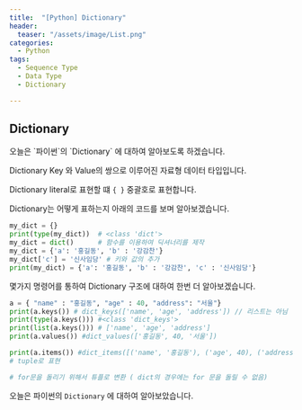 ```yaml
---
title:  "[Python] Dictionary"
header:
  teaser: "/assets/image/List.png"
categories: 
  - Python
tags:
  - Sequence Type
  - Data Type
  - Dictionary

---
```

<h2>Dictionary</h2>
오늘은 `파이썬`의 `Dictionary` 에 대하여 알아보도록 하겠습니다.

Dictionary Key 와 Value의 쌍으로 이루어진 자료형 데이터 타입입니다.

Dictionary literal로 표현할 떄 `{ }` 중괄호로 표현합니다.

Dictionary는 어떻게 표하는지 아래의 코드를 보며 알아보겠습니다.

``` python
my_dict = {}
print(type(my_dict))  # <class 'dict'>
my_dict = dict()      # 함수를 이용하여 딕셔너리를 제작
my_dict = {'a': '홍길동', 'b' : '강감찬'}
my_dict['c'] = '신사임당' # 키와 값의 추가 
print(my_dict) = {'a': '홍길동', 'b' : '강감찬', 'c' : '신사임당'}
```

몇가지 명령어를 통하여 Dictionary 구조에 대하여 한번 더 알아보겠습니다.

``` python
a = { "name" : "홍길동", "age" : 40, "address": "서울"}
print(a.keys()) # dict_keys(['name', 'age', 'address']) // 리스트는 아님
print(type(a.keys())) #<class 'dict_keys'>
print(list(a.keys())) # ['name', 'age', 'address']
print(a.values()) #dict_values(['홍길동', 40, '서울'])

print(a.items()) #dict_items([('name', '홍길동'), ('age', 40), ('address', '서울')]) 
# tuple로 표현 

# for문을 돌리기 위해서 튜플로 변환 ( dict의 경우에는 for 문을 돌릴 수 없음)

```

오늘은 파이썬의 `Dictionary` 에 대하여 알아보았습니다.
